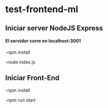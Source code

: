 # test-frontend-ml

## Iniciar server NodeJS Express
#### El servidor corre en localhost:3001
-npm install 

-node index.js

## Iniciar Front-End
-npm install

-npm run start
